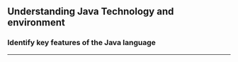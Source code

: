 ## Understanding Java Technology and environment
### Identify key features of the Java language
-----
